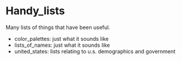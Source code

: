 Handy_lists
===========

Many lists of things that have been useful.

* color_palettes: just what it sounds like
* lists_of_names: just what it sounds like
* united_states: lists relating to u.s. demographics and government
